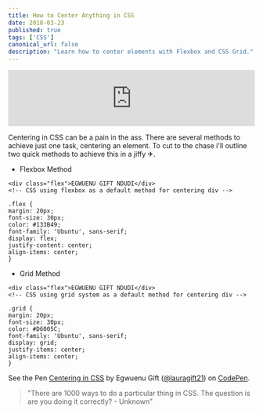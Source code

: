 ```yaml
---
title: How to Center Anything in CSS
date: 2018-03-23
published: true
tags: ['CSS']
canonical_url: false
description: "Learn how to center elements with Flexbox and CSS Grid."
---
```


<iframe style="width: 100%; max-height: 115px; border: none;" src='https://api.parler.io/ss/player?url=https%3A%2F%2Fwww.parler.io%2Faudio%2F16923918848%2F7a89f3a2653c0ba3d4f570af5f19fadc51a2d9f1.ac5b952c-03a2-4eb5-bf29-ef6cf3d6b635.mp3'></iframe>

Centering in CSS can be a pain in the ass. There are several methods to achieve just one task, centering an element. To cut to the chase i'll outline two quick methods to achieve this in a jiffy ✈.

* Flexbox Method

```
<div class="flex">EGWUENU GIFT NDUDI</div>
<!-- CSS using flexbox as a default method for centering div -->
```

```
.flex {
margin: 20px;
font-size: 30px;
color: #133B49;
font-family: 'Ubuntu', sans-serif;
display: flex;
justify-content: center;
align-items: center;
}
```

* Grid Method

```
<div class="flex">EGWUENU GIFT NDUDI</div>
<!-- CSS using grid system as a default method for centering div -->
```

```
.grid {
margin: 20px;
font-size: 30px;
color: #D6005C;
font-family: 'Ubuntu', sans-serif;
display: grid;
justify-items: center;
align-items: center;
}
```

 <p data-height="265" data-theme-id="light" data-slug-hash="QmMbma" data-default-tab="css,result" data-user="lauragift21" data-embed-version="2" data-pen-title="Centering in CSS" data-preview="true" class="codepen">See the Pen <a href="https://codepen.io/lauragift21/pen/QmMbma/">Centering in CSS</a> by Egwuenu Gift (<a href="https://codepen.io/lauragift21">@lauragift21</a>) on <a href="https://codepen.io">CodePen</a>.</p>
<script async src="https://static.codepen.io/assets/embed/ei.js"></script>

> "There are 1000 ways to do a particular thing in CSS. The question is are you doing it correctly? - Unknown"
